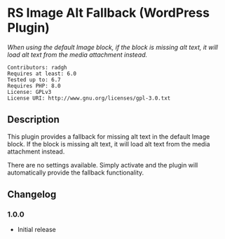 # RS Image Alt Fallback (WordPress Plugin)

_When using the default Image block, if the block is missing alt text, it will load alt text from the media attachment instead._

```
Contributors: radgh
Requires at least: 6.0
Tested up to: 6.7
Requires PHP: 8.0
License: GPLv3
License URI: http://www.gnu.org/licenses/gpl-3.0.txt
```

## Description

This plugin provides a fallback for missing alt text in the default Image block. If the block is missing alt text, it will load alt text from the media attachment instead.

There are no settings available. Simply activate and the plugin will automatically provide the fallback functionality.

## Changelog

### 1.0.0
* Initial release